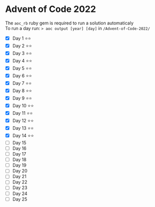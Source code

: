 # Advent of Code 2022
The `aoc_rb` ruby gem is required to run a solution automaticaly  
To run a day run: `> aoc output [year] [day]` in `/Advent-of-Code-2022/`

- [x] Day 1 :star::star:
- [x] Day 2 :star::star:
- [x] Day 3 :star::star:
- [x] Day 4 :star::star:
- [x] Day 5 :star::star:
- [x] Day 6 :star::star:
- [x] Day 7 :star::star:
- [x] Day 8 :star::star:
- [x] Day 9 :star::star:
- [x] Day 10 :star::star:
- [x] Day 11 :star::star:
- [x] Day 12 :star::star:
- [x] Day 13 :star::star:
- [x] Day 14 :star::star:
- [ ] Day 15
- [ ] Day 16
- [ ] Day 17
- [ ] Day 18
- [ ] Day 19
- [ ] Day 20
- [ ] Day 21
- [ ] Day 22
- [ ] Day 23
- [ ] Day 24
- [ ] Day 25